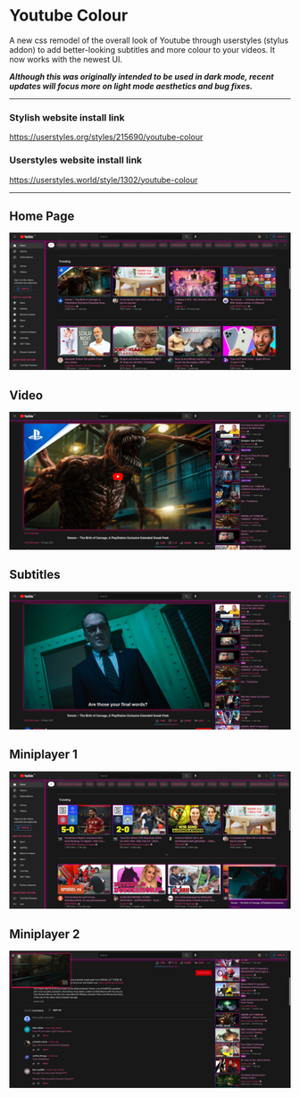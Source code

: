 # Youtube Colour
A new css remodel of the overall look of Youtube through userstyles (stylus addon) to add better-looking subtitles and more colour to your videos. It now works with the newest UI.

***Although this was originally intended to be used in dark mode, recent updates will focus more on light mode aesthetics and bug fixes.***

---

### Stylish website install link
https://userstyles.org/styles/215690/youtube-colour
### Userstyles website install link
https://userstyles.world/style/1302/youtube-colour

---

## Home Page
![image](https://github.com/PurpleDDive/Colour-YT/blob/main/Screenshots/Home-page.png)

## Video
![image](https://github.com/PurpleDDive/Colour-YT/blob/main/Screenshots/Video-watch.png)

## Subtitles
![image](https://github.com/PurpleDDive/Colour-YT/blob/main/Screenshots/Video-subtitles.png)

## Miniplayer 1
![image](https://github.com/PurpleDDive/Colour-YT/blob/main/Screenshots/Miniplayer-1.jpg)

## Miniplayer 2
![image](https://github.com/PurpleDDive/Colour-YT/blob/main/Screenshots/Miniplayer-2.jpg)
